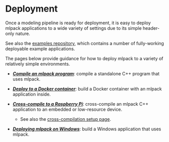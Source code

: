 <object data="../img/pipeline-top-6.svg" type="image/svg+xml" id="pipeline-top">
</object>

# Deployment

Once a modeling pipeline is ready for deployment, it is easy to deploy mlpack
applications to a wide variety of settings due to its simple header-only nature.

See also the [examples repository](https://github.com/mlpack/examples/),
which contains a number of fully-working deployable example applications.

The pages below provide guidance for how to deploy mlpack to a variety of
relatively simple environments.

 * [***Compile an mlpack program***](compile.md): compile a standalone C++ program
   that uses mlpack.

 * [***Deploy to a Docker container***](deploy_docker.md): build a Docker container
   with an mlpack application inside.

 * [***Cross-compile to a Raspberry Pi***](../embedded/crosscompile_armv7.md):
   cross-compile an mlpack C++ application to an embedded or low-resource
   device.
   - See also the
     [cross-compilation setup page](../embedded/supported_boards.md).

 * [***Deploying mlpack on Windows***](deploy_windows.md): build a Windows
   application that uses mlpack.
